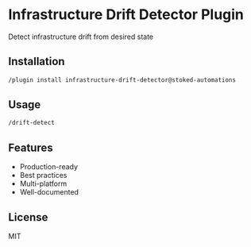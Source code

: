 # Infrastructure Drift Detector Plugin

Detect infrastructure drift from desired state

## Installation

```bash
/plugin install infrastructure-drift-detector@stoked-automations
```

## Usage

```bash
/drift-detect
```

## Features

- Production-ready
- Best practices
- Multi-platform
- Well-documented

## License

MIT
